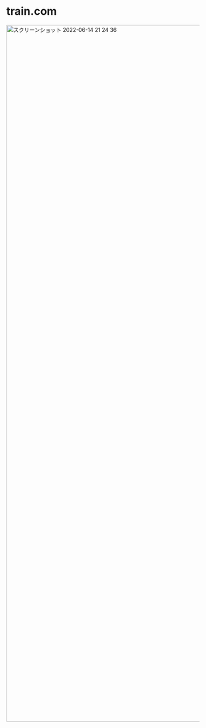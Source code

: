 # train.com
<img width="1816" alt="スクリーンショット 2022-06-14 21 24 36" src="https://user-images.githubusercontent.com/52020557/173577067-77e9e560-b3ed-4fbc-878c-b5ded19ac8d8.png">
